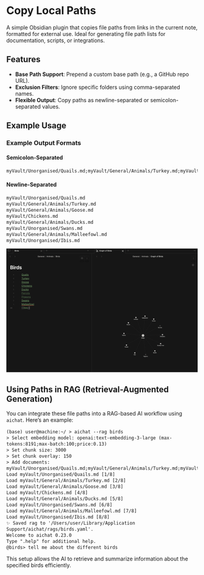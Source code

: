 # Copy Local Paths

A simple Obsidian plugin that copies file paths from links in the current note, formatted for external use. Ideal for generating file path lists for documentation, scripts, or integrations.

## Features

- **Base Path Support**: Prepend a custom base path (e.g., a GitHub repo URL).
- **Exclusion Filters**: Ignore specific folders using comma-separated names.
- **Flexible Output**: Copy paths as newline-separated or semicolon-separated values.

## Example Usage

### Example Output Formats

#### Semicolon-Separated
```
myVault/Unorganised/Quails.md;myVault/General/Animals/Turkey.md;myVault/General/Animals/Goose.md;myVault/Chickens.md;myVault/General/Animals/Ducks.md;myVault/Unorganised/Swans.md;myVault/General/Animals/Malleefowl.md;myVault/Unorganised/Ibis.md
```

#### Newline-Separated
```
myVault/Unorganised/Quails.md
myVault/General/Animals/Turkey.md
myVault/General/Animals/Goose.md
myVault/Chickens.md
myVault/General/Animals/Ducks.md
myVault/Unorganised/Swans.md
myVault/General/Animals/Malleefowl.md
myVault/Unorganised/Ibis.md
```

![Graph of birds](image.png)

## Using Paths in RAG (Retrieval-Augmented Generation)

You can integrate these file paths into a RAG-based AI workflow using `aichat`. Here’s an example:

```
(base) user@machine:~/ > aichat --rag birds 
> Select embedding model: openai:text-embedding-3-large (max-tokens:8191;max-batch:100;price:0.13)
> Set chunk size: 3000
> Set chunk overlay: 150
> Add documents: myVault/Unorganised/Quails.md;myVault/General/Animals/Turkey.md;myVault/General/Animals/Goose.md;myVault/Chickens.md;myVault/General/Animals/Ducks.md;myVault/Unorganised/Swans.md;myVault/General/Animals/Malleefowl.md;myVault/Unorganised/Ibis.md
Load myVault/Unorganised/Quails.md [1/8]
Load myVault/General/Animals/Turkey.md [2/8]
Load myVault/General/Animals/Goose.md [3/8]
Load myVault/Chickens.md [4/8]
Load myVault/General/Animals/Ducks.md [5/8]
Load myVault/Unorganised/Swans.md [6/8]
Load myVault/General/Animals/Malleefowl.md [7/8]
Load myVault/Unorganised/Ibis.md [8/8]
✨ Saved rag to '/Users/user/Library/Application Support/aichat/rags/birds.yaml'.
Welcome to aichat 0.23.0
Type ".help" for additional help.
@birds> tell me about the different birds
```

This setup allows the AI to retrieve and summarize information about the specified birds efficiently.

